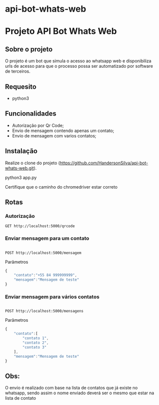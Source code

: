 # api-bot-whats-web

# Projeto API Bot Whats Web

## Sobre o projeto

O projeto é um bot que simula o acesso ao whatsapp web e disponibiliza urls de acesso para que o processo possa ser automatizado por software de terceiros.

## Requesito

- python3

## Funcionalidades

- Autorização por Qr Code;
- Envio de mensagem contendo apenas um contato;
- Envio de mensagem com varios contatos;

## Instalação

Realize o clone do projeto (https://github.com/HandersonSilva/api-bot-whats-web.git).

python3 app.py

Certifique que o caminho do chromedriver estar correto

## Rotas

### Autorização

```http
GET http://localhost:5000/qrcode
```

### Enviar mensagem para um contato

```http

POST http://localhost:5000/mensagem

```

Parâmetros

```js
{
	"contato":"+55 84 999999999",
	"mensagem":"Mensagem de teste"
}
```

### Enviar mensagem para vários contatos

```http

POST http://localhost:5000/mensagens

```

Parâmetros

```js
{
	"contato":[
		"contato 1",
        "contato 2",
        "contato 3"
	],
	"mensagem":"Mensagem de teste"
}
```

## Obs:

O envio é realizado com base na lista de contatos que já existe no whatsapp, sendo assim o nome enviado deverá ser o mesmo que estar na lista de contato
